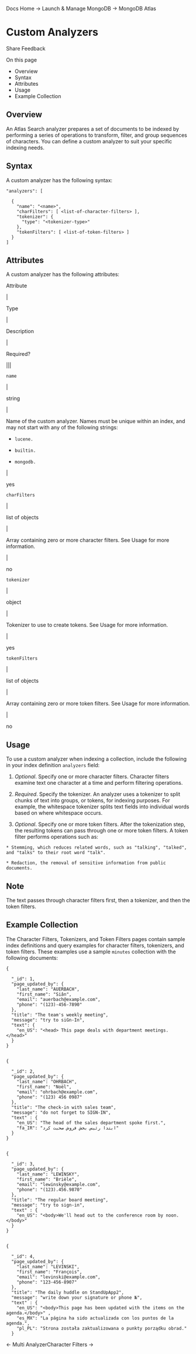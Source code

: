 Docs Home → Launch & Manage MongoDB → MongoDB Atlas

# Custom Analyzers

Share Feedback

On this page

  * Overview
  * Syntax
  * Attributes
  * Usage
  * Example Collection

## Overview

An Atlas Search analyzer prepares a set of documents to be indexed by
performing a series of operations to transform, filter, and group sequences of
characters. You can define a custom analyzer to suit your specific indexing
needs.

## Syntax

A custom analyzer has the following syntax:

    
    
    "analyzers": [  
      
      {  
        "name": "<name>",  
        "charFilters": [ <list-of-character-filters> ],  
        "tokenizer": {  
          "type": "<tokenizer-type>"  
        },  
        "tokenFilters": [ <list-of-token-filters> ]  
      }  
    ]  
  
## Attributes

A custom analyzer has the following attributes:

Attribute

|

Type

|

Description

|

Required?  
  
|||  
  
`name`

|

string

|

Name of the custom analyzer. Names must be unique within an index, and may not
start with any of the following strings:

  * `lucene.`

  * `builtin.`

  * `mongodb.`

|

yes  
  
`charFilters`

|

list of objects

|

Array containing zero or more character filters. See Usage for more
information.

|

no  
  
`tokenizer`

|

object

|

Tokenizer to use to create tokens. See Usage for more information.

|

yes  
  
`tokenFilters`

|

list of objects

|

Array containing zero or more token filters. See Usage for more information.

|

no  
  
## Usage

To use a custom analyzer when indexing a collection, include the following in
your index definition `analyzers` field:

  1.  _Optional_. Specify one or more character filters. Character filters examine text one character at a time and perform filtering operations.

  2.  _Required_. Specify the tokenizer. An analyzer uses a tokenizer to split chunks of text into groups, or tokens, for indexing purposes. For example, the whitespace tokenizer splits text fields into individual words based on where whitespace occurs.

  3.  _Optional_. Specify one or more token filters. After the tokenization step, the resulting tokens can pass through one or more token filters. A token filter performs operations such as:

    * Stemming, which reduces related words, such as "talking", "talked", and "talks" to their root word "talk".

    * Redaction, the removal of sensitive information from public documents.

## Note

The text passes through character filters first, then a tokenizer, and then
the token filters.

## Example Collection

The Character Filters, Tokenizers, and Token Filters pages contain sample
index definitions and query examples for character filters, tokenizers, and
token filters. These examples use a sample `minutes` collection with the
following documents:

    
    
    {  
      
      "_id": 1,  
      "page_updated_by": {  
        "last_name": "AUERBACH",  
        "first_name": "Siân",  
        "email": "auerbach@example.com",  
        "phone": "(123)-456-7890"  
      },  
      "title": "The team's weekly meeting",  
      "message": "try to siGn-In",  
      "text": {  
        "en_US": "<head> This page deals with department meetings. </head>"  
      }  
    }  
      
    
    {  
      
      "_id": 2,  
      "page_updated_by": {  
        "last_name": "OHRBACH",  
        "first_name": "Noël",  
        "email": "ohrbach@example.com",  
        "phone": "(123) 456 0987"  
      },  
      "title": "The check-in with sales team",  
      "message": "do not forget to SIGN-IN",  
      "text" : {  
        "en_US": "The head of the sales department spoke first.",  
        "fa_IR": "ابتدا رئیس بخش فروش صحبت کرد"  
      }  
    }  
      
    
    {  
      
      "_id": 3,  
      "page_updated_by": {  
        "last_name": "LEWINSKY",  
        "first_name": "Brièle",  
        "email": "lewinsky@example.com",  
        "phone": "(123).456.9870"  
      },  
      "title": "The regular board meeting",  
      "message": "try to sign-in",  
      "text" : {  
        "en_US": "<body>We'll head out to the conference room by noon.</body>"  
      }  
    }  
      
    
    {  
      
      "_id": 4,  
      "page_updated_by": {  
        "last_name": "LEVINSKI",  
        "first_name": "François",  
        "email": "levinski@example.com",  
        "phone": "123-456-8907"  
      },  
      "title": "The daily huddle on StandUpApp2",  
      "message": "write down your signature or phone №",  
      "text" : {  
        "en_US": "<body>This page has been updated with the items on the agenda.</body>" ,  
        "es_MX": "La página ha sido actualizada con los puntos de la agenda.",  
        "pl_PL": "Strona została zaktualizowana o punkty porządku obrad."  
      }  
  
← Multi AnalyzerCharacter Filters →

